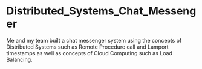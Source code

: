 # Distributed_Systems_Chat_Messenger

Me and my team built a chat messenger system using the concepts of Distributed Systems such as Remote Procedure call and Lamport timestamps as well as concepts of Cloud Computing such as Load Balancing.
